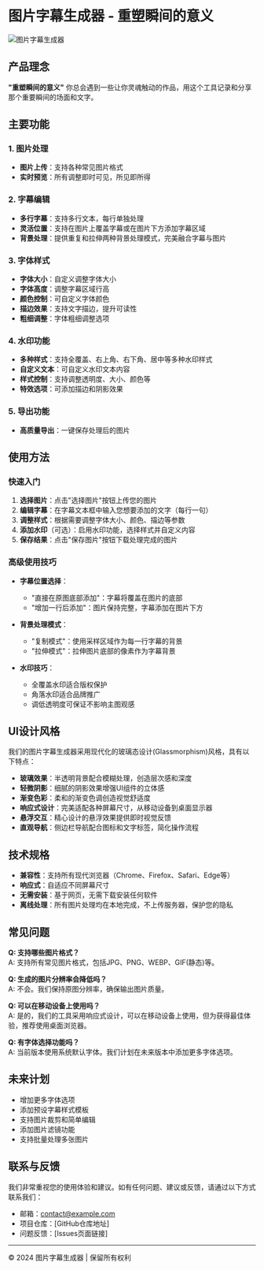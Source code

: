 # 图片字幕生成器 - 重塑瞬间的意义

![图片字幕生成器](https://1379b672.cloudflare-imgbed-dvk.pages.dev/file/1745671961638_PixPin_2024-07-21_11-27-04.png)

## 产品理念

**"重塑瞬间的意义"** 
你总会遇到一些让你灵魂触动的作品，用这个工具记录和分享那个重要瞬间的场面和文字。

## 主要功能

### 1. 图片处理
- **图片上传**：支持各种常见图片格式
- **实时预览**：所有调整即时可见，所见即所得

### 2. 字幕编辑
- **多行字幕**：支持多行文本，每行单独处理
- **灵活位置**：支持在图片上覆盖字幕或在图片下方添加字幕区域
- **背景处理**：提供重复和拉伸两种背景处理模式，完美融合字幕与图片

### 3. 字体样式
- **字体大小**：自定义调整字体大小
- **字体高度**：调整字幕区域行高
- **颜色控制**：可自定义字体颜色
- **描边效果**：支持文字描边，提升可读性
- **粗细调整**：字体粗细调整选项

### 4. 水印功能
- **多种样式**：支持全覆盖、右上角、右下角、居中等多种水印样式
- **自定义文本**：可自定义水印文本内容
- **样式控制**：支持调整透明度、大小、颜色等
- **特效选项**：可添加描边和阴影效果

### 5. 导出功能
- **高质量导出**：一键保存处理后的图片

## 使用方法

### 快速入门
1. **选择图片**：点击"选择图片"按钮上传您的图片
2. **编辑字幕**：在字幕文本框中输入您想要添加的文字（每行一句）
3. **调整样式**：根据需要调整字体大小、颜色、描边等参数
4. **添加水印**（可选）：启用水印功能，选择样式并自定义内容
5. **保存结果**：点击"保存图片"按钮下载处理完成的图片

### 高级使用技巧
- **字幕位置选择**：
  - "直接在原图底部添加"：字幕将覆盖在图片的底部
  - "增加一行后添加"：图片保持完整，字幕添加在图片下方
  
- **背景处理模式**：
  - "复制模式"：使用采样区域作为每一行字幕的背景
  - "拉伸模式"：拉伸图片底部的像素作为字幕背景

- **水印技巧**：
  - 全覆盖水印适合版权保护
  - 角落水印适合品牌推广
  - 调低透明度可保证不影响主图观感

## UI设计风格

我们的图片字幕生成器采用现代化的玻璃态设计(Glassmorphism)风格，具有以下特点：

- **玻璃效果**：半透明背景配合模糊处理，创造层次感和深度
- **轻微阴影**：细腻的阴影效果增强UI组件的立体感
- **渐变色彩**：柔和的渐变色调创造视觉舒适度
- **响应式设计**：完美适配各种屏幕尺寸，从移动设备到桌面显示器
- **悬浮交互**：精心设计的悬浮效果提供即时视觉反馈
- **直观导航**：侧边栏导航配合图标和文字标签，简化操作流程

## 技术规格

- **兼容性**：支持所有现代浏览器（Chrome、Firefox、Safari、Edge等）
- **响应式**：自适应不同屏幕尺寸
- **无需安装**：基于网页，无需下载安装任何软件
- **离线处理**：所有图片处理均在本地完成，不上传服务器，保护您的隐私

## 常见问题

**Q: 支持哪些图片格式？**  
A: 支持所有常见图片格式，包括JPG、PNG、WEBP、GIF(静态)等。

**Q: 生成的图片分辨率会降低吗？**  
A: 不会。我们保持原图分辨率，确保输出图片质量。

**Q: 可以在移动设备上使用吗？**  
A: 是的，我们的工具采用响应式设计，可以在移动设备上使用，但为获得最佳体验，推荐使用桌面浏览器。

**Q: 有字体选择功能吗？**  
A: 当前版本使用系统默认字体。我们计划在未来版本中添加更多字体选项。

## 未来计划

- 增加更多字体选项
- 添加预设字幕样式模板
- 支持图片裁剪和简单编辑
- 添加图片滤镜功能
- 支持批量处理多张图片

## 联系与反馈

我们非常重视您的使用体验和建议。如有任何问题、建议或反馈，请通过以下方式联系我们：

- 邮箱：[contact@example.com](mailto:contact@example.com)
- 项目仓库：[GitHub仓库地址]
- 问题反馈：[Issues页面链接]

---

&copy; 2024 图片字幕生成器 | 保留所有权利 